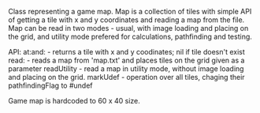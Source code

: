 Class representing a game map. Map is a collection of tiles with simple API of getting a tile with x and y coordinates and reading a map from the file. Map can be read in two modes - usual, with image loading and placing on the grid, and utility mode prefered for calculations, pathfinding and testing.

API:
at:and: - returns a tile with x and y coodinates; nil if tile doesn't exist
read: - reads a map from 'map.txt' and places tiles on the grid given as a parameter
readUtility - read a map in utility mode, without image loading and placing on the grid.
markUdef - operation over all tiles, chaging their pathfindingFlag to #undef

Game map is hardcoded to 60 x 40 size.